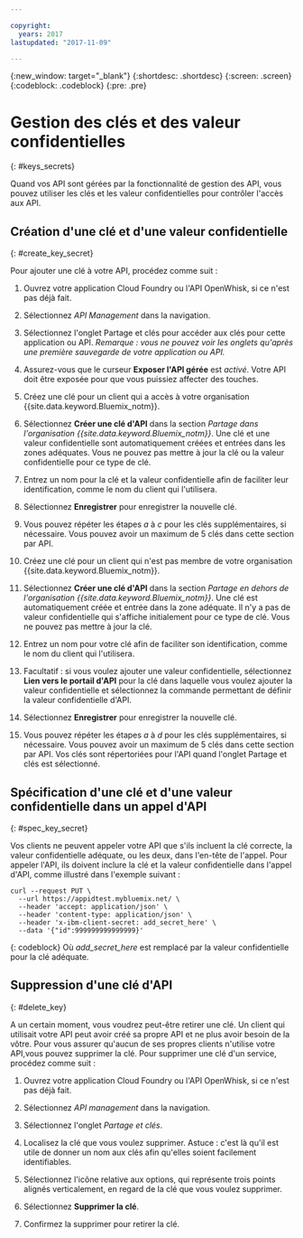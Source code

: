 ```yaml
---

copyright:
  years: 2017
lastupdated: "2017-11-09"

---
```



{:new_window: target="_blank"}
{:shortdesc: .shortdesc}
{:screen: .screen}
{:codeblock: .codeblock}
{:pre: .pre}

# Gestion des clés et des valeur confidentielles
{: #keys_secrets}

Quand vos API sont gérées par la fonctionnalité de gestion des API, vous pouvez utiliser les clés et les valeur confidentielles pour contrôler l'accès aux API.

## Création d'une clé et d'une valeur confidentielle
{: #create_key_secret}

Pour ajouter une clé à votre API, procédez comme suit :

1. Ouvrez votre application Cloud Foundry ou l'API OpenWhisk, si ce n'est pas déjà fait.

2. Sélectionnez *API Management* dans la navigation.

3. Sélectionnez l'onglet Partage et clés pour accéder aux clés pour cette application ou API. *Remarque : vous ne pouvez voir les onglets qu'après une première sauvegarde de votre application ou API.*

4. Assurez-vous que le curseur **Exposer l'API gérée** est *activé*. Votre API doit être exposée pour que vous puissiez affecter des touches.

5. Créez une clé pour un client qui a accès à votre organisation {{site.data.keyword.Bluemix_notm}}.
  1. Sélectionnez **Créer une clé d'API** dans la section *Partage dans l'organisation {{site.data.keyword.Bluemix_notm}}*. Une clé et une valeur confidentielle sont automatiquement créées et entrées dans les zones adéquates. Vous ne pouvez pas mettre à jour la clé ou la valeur confidentielle pour ce type de clé. 
  2. Entrez un nom pour la clé et la valeur confidentielle afin de faciliter leur identification, comme le nom du client qui l'utilisera.
  3. Sélectionnez **Enregistrer** pour enregistrer la nouvelle clé.
  4. Vous pouvez répéter les étapes *a* à *c* pour les clés supplémentaires, si nécessaire. Vous pouvez avoir un maximum de 5 clés dans cette section par API.

6. Créez une clé pour un client qui n'est pas membre de votre organisation {{site.data.keyword.Bluemix_notm}}.
  1. Sélectionnez **Créer une clé d'API** dans la section *Partage en dehors de l'organisation {{site.data.keyword.Bluemix_notm}}*. Une clé est automatiquement créée et entrée dans la zone adéquate. Il n'y a pas de valeur confidentielle qui s'affiche initialement pour ce type de clé. Vous ne pouvez pas mettre à jour la clé. 
  2. Entrez un nom pour votre clé afin de faciliter son identification, comme le nom du client qui l'utilisera.
  3. Facultatif : si vous voulez ajouter une valeur confidentielle, sélectionnez **Lien vers le portail d'API** pour la clé dans laquelle vous voulez ajouter la valeur confidentielle et sélectionnez la commande permettant de définir la valeur confidentielle d'API.
  4. Sélectionnez **Enregistrer** pour enregistrer la nouvelle clé.
  5. Vous pouvez répéter les étapes *a* à *d* pour les clés supplémentaires, si nécessaire. Vous pouvez avoir un maximum de 5 clés dans cette section par API.
Vos clés sont répertoriées pour l'API quand l'onglet Partage et clés est sélectionné.

## Spécification d'une clé et d'une valeur confidentielle dans un appel d'API
{: #spec_key_secret}

Vos clients ne peuvent appeler votre API que s'ils incluent la clé correcte, la valeur confidentielle adéquate, ou les deux, dans l'en-tête de l'appel. Pour appeler l'API, ils doivent inclure la clé et la valeur confidentielle dans l'appel d'API, comme illustré dans l'exemple suivant :
```
curl --request PUT \
  --url https://appidtest.mybluemix.net/ \
  --header 'accept: application/json' \
  --header 'content-type: application/json' \
  --header 'x-ibm-client-secret: add_secret_here' \
  --data '{"id":999999999999999}'
```
{: codeblock}
Où *add_secret_here* est remplacé par la valeur confidentielle pour la clé adéquate. 

## Suppression d'une clé d'API
{: #delete_key}

A un certain moment, vous voudrez peut-être retirer une clé. Un client qui utilisait votre API peut avoir créé sa propre API et ne plus avoir besoin de la vôtre. Pour vous assurer qu'aucun de ses propres clients n'utilise votre API,vous pouvez supprimer la clé. Pour supprimer une clé d'un service, procédez comme suit :

1. Ouvrez votre application Cloud Foundry ou l'API OpenWhisk, si ce n'est pas déjà fait.

2. Sélectionnez *API management* dans la navigation.

3. Sélectionnez l'onglet *Partage et clés*.

4. Localisez la clé que vous voulez supprimer. Astuce : c'est là qu'il est utile de donner un nom aux clés afin qu'elles soient facilement identifiables.

5. Sélectionnez l'icône relative aux options, qui représente trois points alignés verticalement, en regard de la clé que vous voulez supprimer. 

6. Sélectionnez **Supprimer la clé**.

7. Confirmez la supprimer pour retirer la clé.
